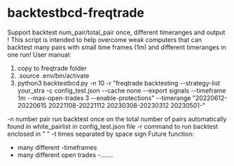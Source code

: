 # backtestbcd-freqtrade
Support backtest num_pair/total_pair once, different timeranges and output !
This script is intended to help overcome weak computers that can backtest many pairs with small time frames (1m) and different timeranges in one run!
User manual:
1) copy to freqtrade folder
2) .source .env/bin/activate
3) python3 backtestbcd.py -n 10 -r "freqtrade backtesting --strategy-list your_stra -c config_test.json --cache none --export signals --timeframe 1m --max-open-trades 3 --enable-protections" --timerange "20220612-20220615 20221108-20221112 20230308-20230312 20230501-"
   
-n number pair run backtest once on the total number of pairs automatically found in white_pairlist in config_test.json file
-r command to run backtest enclosed in " "
-t times separated by space sign
Future function:
- many different -timeframes
- many different open trades
-.......
